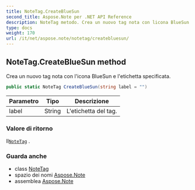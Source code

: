 ```yaml
---
title: NoteTag.CreateBlueSun
second_title: Aspose.Note per .NET API Reference
description: NoteTag metodo. Crea un nuovo tag nota con licona BlueSun e letichetta specificata.
type: docs
weight: 170
url: /it/net/aspose.note/notetag/createbluesun/
---
```

## NoteTag.CreateBlueSun method

Crea un nuovo tag nota con l'icona BlueSun e l'etichetta specificata.

```csharp
public static NoteTag CreateBlueSun(string label = "")
```

| Parametro | Tipo | Descrizione |
| --- | --- | --- |
| label | String | L'etichetta del tag. |

### Valore di ritorno

Il[`NoteTag`](../) .

### Guarda anche

* class [NoteTag](../)
* spazio dei nomi [Aspose.Note](../../notetag/)
* assemblea [Aspose.Note](../../../)


